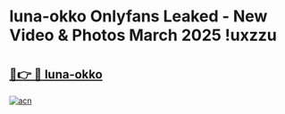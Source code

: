 # luna-okko Onlyfans Leaked - New Video & Photos March 2025 !uxzzu

# <h2><a href="https://543t3b.iuczelnia.edu.pl?title=luna-okko&ref=uxzzu">🔗👉 🔴 luna-okko</a></h2>

[![acn](https://github.com/user-attachments/assets/0f9c940e-d8b0-45ae-aac7-cd30a18b3e1c)](https://543t3b.iuczelnia.edu.pl?title=luna-okko&ref=uxzzu)


